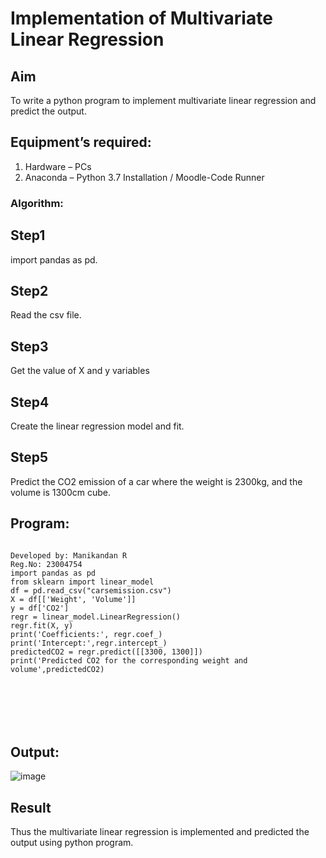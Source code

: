 # Implementation of Multivariate Linear Regression
## Aim
To write a python program to implement multivariate linear regression and predict the output.
## Equipment’s required:
1.	Hardware – PCs
2.	Anaconda – Python 3.7 Installation / Moodle-Code Runner
### Algorithm:
## Step1
import pandas as pd.

## Step2
Read the csv file.

## Step3
Get the value of X and y variables

## Step4
Create the linear regression model and fit.

## Step5
Predict the CO2 emission of a car where the weight is 2300kg, and the volume is 1300cm cube.
## Program:
```

Developed by: Manikandan R
Reg.No: 23004754
import pandas as pd
from sklearn import linear_model
df = pd.read_csv("carsemission.csv")
X = df[['Weight', 'Volume']]
y = df['CO2']
regr = linear_model.LinearRegression()
regr.fit(X, y)
print('Coefficients:', regr.coef_)
print('Intercept:',regr.intercept_)
predictedCO2 = regr.predict([[3300, 1300]])
print('Predicted CO2 for the corresponding weight and volume',predictedCO2)







```
## Output:
![image](https://github.com/Manikandanrag/Multivariate-Linear-Regression/assets/138849491/c66c1e68-a219-42a4-88a9-2131cc8ace49)

## Result
Thus the multivariate linear regression is implemented and predicted the output using python program.

